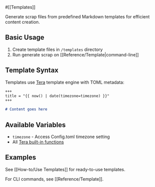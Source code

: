 #[[Templates]]

Generate scrap files from predefined Markdown templates for efficient content creation.

## Basic Usage

1. Create template files in `/templates` directory
2. Run generate scrap on [[Reference/Template|command-line]]

## Template Syntax

Templates use [Tera](https://keats.github.io/tera) template engine with TOML metadata:

```markdown
+++
title = "{{ now() | date(timezone=timezone) }}"
+++

# Content goes here
```

## Available Variables

- `timezone` - Access Config.toml timezone setting
- All [Tera built-in functions](https://keats.github.io/tera/docs/#built-in-functions)

## Examples

See [[How-to/Use Templates]] for ready-to-use templates.

For CLI commands, see [[Reference/Template]].